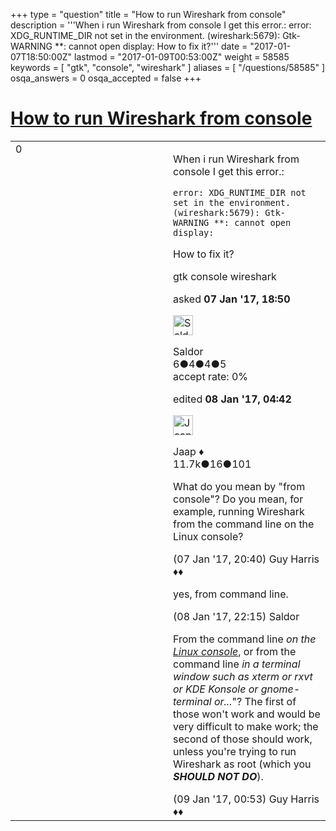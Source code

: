 +++
type = "question"
title = "How to run Wireshark from console"
description = '''When i run Wireshark from console I get this error.: error: XDG_RUNTIME_DIR not set in the environment. (wireshark:5679): Gtk-WARNING **: cannot open display: How to fix it?'''
date = "2017-01-07T18:50:00Z"
lastmod = "2017-01-09T00:53:00Z"
weight = 58585
keywords = [ "gtk", "console", "wireshark" ]
aliases = [ "/questions/58585" ]
osqa_answers = 0
osqa_accepted = false
+++

<div class="headNormal">

# [How to run Wireshark from console](/questions/58585/how-to-run-wireshark-from-console)

</div>

<div id="main-body">

<div id="askform">

<table id="question-table" style="width:100%;"><colgroup><col style="width: 50%" /><col style="width: 50%" /></colgroup><tbody><tr class="odd"><td style="width: 30px; vertical-align: top"><div class="vote-buttons"><span id="post-58585-upvote" class="ajax-command post-vote up" rel="nofollow" title="I like this post (click again to cancel)"> </span><div id="post-58585-score" class="post-score" title="current number of votes">0</div><span id="post-58585-downvote" class="ajax-command post-vote down" rel="nofollow" title="I dont like this post (click again to cancel)"> </span> <span id="favorite-mark" class="ajax-command favorite-mark" rel="nofollow" title="mark/unmark this question as favorite (click again to cancel)"> </span><div id="favorite-count" class="favorite-count"></div></div></td><td><div id="item-right"><div class="question-body"><p>When i run Wireshark from console I get this error.:</p><pre><code>error: XDG_RUNTIME_DIR not set in the environment.
(wireshark:5679): Gtk-WARNING **: cannot open display:</code></pre><p>How to fix it?</p></div><div id="question-tags" class="tags-container tags"><span class="post-tag tag-link-gtk" rel="tag" title="see questions tagged &#39;gtk&#39;">gtk</span> <span class="post-tag tag-link-console" rel="tag" title="see questions tagged &#39;console&#39;">console</span> <span class="post-tag tag-link-wireshark" rel="tag" title="see questions tagged &#39;wireshark&#39;">wireshark</span></div><div id="question-controls" class="post-controls"></div><div class="post-update-info-container"><div class="post-update-info post-update-info-user"><p>asked <strong>07 Jan '17, 18:50</strong></p><img src="https://secure.gravatar.com/avatar/ebef6356dd73fc6e18fa2c3340d7fd31?s=32&amp;d=identicon&amp;r=g" class="gravatar" width="32" height="32" alt="Saldor&#39;s gravatar image" /><p><span>Saldor</span><br />
<span class="score" title="6 reputation points">6</span><span title="4 badges"><span class="badge1">●</span><span class="badgecount">4</span></span><span title="4 badges"><span class="silver">●</span><span class="badgecount">4</span></span><span title="5 badges"><span class="bronze">●</span><span class="badgecount">5</span></span><br />
<span class="accept_rate" title="Rate of the user&#39;s accepted answers">accept rate:</span> <span title="Saldor has no accepted answers">0%</span></p></div><div class="post-update-info post-update-info-edited"><p><span> edited <strong>08 Jan '17, 04:42</strong> </span></p><img src="https://secure.gravatar.com/avatar/2337f0406681e5c72ea0e6f1f0d6c0b0?s=32&amp;d=identicon&amp;r=g" class="gravatar" width="32" height="32" alt="Jaap&#39;s gravatar image" /><p><span>Jaap ♦</span><br />
<span class="score" title="11680 reputation points"><span>11.7k</span></span><span title="16 badges"><span class="silver">●</span><span class="badgecount">16</span></span><span title="101 badges"><span class="bronze">●</span><span class="badgecount">101</span></span></p></div></div><div id="comments-container-58585" class="comments-container"><span id="58587"></span><div id="comment-58587" class="comment"><div id="post-58587-score" class="comment-score"></div><div class="comment-text"><p>What do you mean by "from console"? Do you mean, for example, running Wireshark from the command line on the Linux console?</p></div><div id="comment-58587-info" class="comment-info"><span class="comment-age">(07 Jan '17, 20:40)</span> <span class="comment-user userinfo">Guy Harris ♦♦</span></div></div><span id="58604"></span><div id="comment-58604" class="comment"><div id="post-58604-score" class="comment-score"></div><div class="comment-text"><p>yes, from command line.</p></div><div id="comment-58604-info" class="comment-info"><span class="comment-age">(08 Jan '17, 22:15)</span> <span class="comment-user userinfo">Saldor</span></div></div><span id="58606"></span><div id="comment-58606" class="comment"><div id="post-58606-score" class="comment-score"></div><div class="comment-text"><p>From the command line <em>on the <a href="https://en.wikipedia.org/wiki/Linux_console">Linux console</a></em>, or from the command line <em>in a terminal window such as xterm or rxvt or KDE Konsole or gnome-terminal or...</em>"? The first of those won't work and would be very difficult to make work; the second of those should work, unless you're trying to run Wireshark as root (which you <strong><em>SHOULD NOT DO</em></strong>).</p></div><div id="comment-58606-info" class="comment-info"><span class="comment-age">(09 Jan '17, 00:53)</span> <span class="comment-user userinfo">Guy Harris ♦♦</span></div></div></div><div id="comment-tools-58585" class="comment-tools"></div><div class="clear"></div><div id="comment-58585-form-container" class="comment-form-container"></div><div class="clear"></div></div></td></tr></tbody></table>

</div>

</div>

